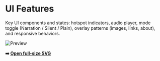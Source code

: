 # UI Features

Key UI components and states: hotspot indicators, audio player, mode toggle (Narration / Silent / Plain), overlay patterns (images, links, about), and responsive behaviors.

![Preview](ui-features.svg)

**➡️ [Open full-size SVG](ui-features.svg)**